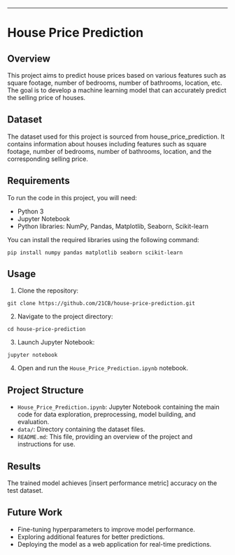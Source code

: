 

---

# House Price Prediction

## Overview
This project aims to predict house prices based on various features such as square footage, number of bedrooms, number of bathrooms, location, etc. The goal is to develop a machine learning model that can accurately predict the selling price of houses.

## Dataset
The dataset used for this project is sourced from house_price_prediction. It contains information about houses including features such as square footage, number of bedrooms, number of bathrooms, location, and the corresponding selling price.

## Requirements
To run the code in this project, you will need:
- Python 3
- Jupyter Notebook
- Python libraries: NumPy, Pandas, Matplotlib, Seaborn, Scikit-learn

You can install the required libraries using the following command:
```
pip install numpy pandas matplotlib seaborn scikit-learn
```

## Usage
1. Clone the repository:
```
git clone https://github.com/21CB/house-price-prediction.git
```

2. Navigate to the project directory:
```
cd house-price-prediction
```

3. Launch Jupyter Notebook:
```
jupyter notebook
```

4. Open and run the `House_Price_Prediction.ipynb` notebook.

## Project Structure
- `House_Price_Prediction.ipynb`: Jupyter Notebook containing the main code for data exploration, preprocessing, model building, and evaluation.
- `data/`: Directory containing the dataset files.
- `README.md`: This file, providing an overview of the project and instructions for use.

## Results
The trained model achieves [insert performance metric] accuracy on the test dataset. 

## Future Work
- Fine-tuning hyperparameters to improve model performance.
- Exploring additional features for better predictions.
- Deploying the model as a web application for real-time predictions.
